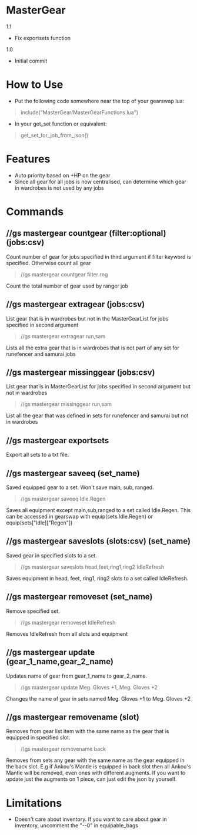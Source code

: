 # MasterGear

1.1
- Fix exportsets function

1.0
- Initial commit

# How to Use

- Put the following code somewhere near the top of your gearswap lua:
> include("MasterGear/MasterGearFunctions.lua")

- In your get_set function or equivalent:
> get_set_for_job_from_json()

# Features

- Auto priority based on +HP on the gear
- Since all gear for all jobs is now centralised, can determine which gear in wardrobes is not used by any jobs

# Commands

## //gs mastergear countgear (filter:optional) (jobs:csv)

Count number of gear for jobs specified in third argument if filter keyword is specified. Otherwise count all gear

> //gs mastergear countgear filter rng

Count the total number of gear used by ranger job

## //gs mastergear extragear (jobs:csv)

List gear that is in wardrobes but not in the MasterGearList for jobs specified in second argument

> //gs mastergear extragear run,sam

Lists all the extra gear that is in wardrobes that is not part of any set for runefencer and samurai jobs

## //gs mastergear missinggear (jobs:csv)

List gear that is in MasterGearList for jobs specified in second argument but not in wardrobes

> //gs mastergear missinggear run,sam

List all the gear that was defined in sets for runefencer and samurai but not in wardrobes

## //gs mastergear exportsets

Export all sets to a txt file.

## //gs mastergear saveeq (set_name)

Saved equipped gear to a set. Won't save main, sub, ranged.

> //gs mastergear saveeq Idle.Regen

Saves all equipment except main,sub,ranged to a set called Idle.Regen. This can be accessed in gearswap with equip(sets.Idle.Regen) or equip(sets\["Idle]\["Regen"])

## //gs mastergear saveslots (slots:csv) (set_name)

Saved gear in specified slots to a set.

> //gs mastergear saveslots head,feet,ring1,ring2 IdleRefresh

Saves equipment in head, feet, ring1, ring2 slots to a set called IdleRefresh.

## //gs mastergear removeset (set_name)

Remove specified set.

> //gs mastergear removeset IdleRefresh

Removes IdleRefresh from all slots and equipment

## //gs mastergear update (gear_1_name,gear_2_name)

Updates name of gear from gear_1_name to gear_2_name.

> //gs mastergear update Meg. Gloves +1, Meg. Gloves +2

Changes the name of gear in sets named Meg. Gloves +1 to Meg. Gloves +2

## //gs mastergear removename (slot)

Removes from gear list item with the same name as the gear that is equipped in specified slot.

> //gs mastergear removename back

Removes from sets any gear with the same name as the gear equipped in the back slot. E.g if Ankou's Mantle is equipped in back slot then all Ankou's Mantle will be removed, even ones with different augments. If you want to update just the augments on 1 piece, can just edit the json by yourself.

# Limitations
- Doesn't care about inventory. If you want to care about gear in inventory, uncomment the "--0" in equipable_bags